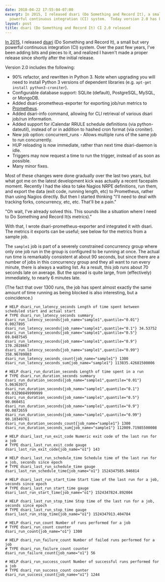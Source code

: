 ```yaml
---
date: 2018-04-22 17:55:04-07:00
excerpt: In 2015, I released dsari (Do Something and Record It), a small but very
  powerful continuous integration (CI) system.  Today version 2.0 has been released.
layout: post
title: dsari (Do Something and Record It) CI 2.0 released
---
```

[In 2015](https://www.finnie.org/2015/07/23/dsari-do-something-and-record-it/), I released [dsari](https://github.com/rfinnie/dsari) (Do Something and Record It), a small but very powerful continuous integration (CI) system.  Over the past few years, I've been adding bits and pieces to it, and realized I haven't made a proper release since shortly after the initial release.

Version 2.0 includes the following:

* 90% refactor, and rewritten in Python 3.  Note when upgrading you will need to install Python 3 versions of dependent libraries (e.g. `apt-get install python3-croniter`).
* Configurable database support: SQLite (default), PostgreSQL, MySQL, or MongoDB.
* Added dsari-prometheus-exporter for exporting job/run metrics to [Prometheus](https://prometheus.io/).
* Added dsari-info command, allowing for CLI retrieval of various dsari job/run information.
* Added support for iCalendar RRULE schedule definitions (via python-dateutil), instead of or in addition to hashed cron format (via croniter).
* New job option: concurrent_runs - Allows multiple runs of the same job to run concurrently.
* HUP reloading is now immediate, rather than next time dsari-daemon is idle.
* Triggers may now request a time to run the trigger, instead of as soon as possible.
* Many minor fixes.

Most of these changes were done gradually over the last two years, but what got me on the latest development kick was actually a recent facepalm moment.  Recently I had the idea to take Nagios NRPE definitions, run them, and export the data (exit code, running length, etc) to Prometheus, rather than using Nagios directly.  But then I started thinking "I'll need to deal with tracking forks, concurrency, etc, etc.  That'll be a pain."

"Oh wait, I've already solved this.  This sounds like a situation where I need to Do Something and Record It(s metrics)."

With that, I wrote dsari-prometheus-exporter and integrated it with dsari.  The metrics it exports can be useful; see below for the metrics from a sample job.

The `sample1` job is part of a severely constrained concurrency group where only one job run in the group is configured to be running at once.  The actual run time is remarkably consistent at about 90 seconds, but since there are a number of jobs in this concurrency group and they all want to run every minute, there is always a waiting list.  As a result, this job runs about 70 seconds late on average.  But the spread is quite large, from (effectively) immediately, to nearly 6 minutes late.

(The fact that over 1300 runs, the job has spent almost exactly the same amount of time running as being blocked is also interesting, but a coincidence.)

```
# HELP dsari_run_latency_seconds Length of time spent between scheduled start and actual start
# TYPE dsari_run_latency_seconds summary
dsari_run_latency_seconds{job_name="sample1",quantile="0.01"} 0.0027895
dsari_run_latency_seconds{job_name="sample1",quantile="0.1"} 34.53752
dsari_run_latency_seconds{job_name="sample1",quantile="0.5"} 69.8487545
dsari_run_latency_seconds{job_name="sample1",quantile="0.9"} 170.2028667
dsari_run_latency_seconds{job_name="sample1",quantile="0.99"} 358.96789803
dsari_run_latency_seconds_count{job_name="sample1"} 1300
dsari_run_latency_seconds_sum{job_name="sample1"} 113835.42681500006

# HELP dsari_run_duration_seconds Length of time spent in a run
# TYPE dsari_run_duration_seconds summary
dsari_run_duration_seconds{job_name="sample1",quantile="0.01"} 5.06363971
dsari_run_duration_seconds{job_name="sample1",quantile="0.1"} 90.03290849999999
dsari_run_duration_seconds{job_name="sample1",quantile="0.5"} 90.060451
dsari_run_duration_seconds{job_name="sample1",quantile="0.9"} 90.0872659
dsari_run_duration_seconds{job_name="sample1",quantile="0.99"} 90.10349761
dsari_run_duration_seconds_count{job_name="sample1"} 1300
dsari_run_duration_seconds_sum{job_name="sample1"} 112009.71985500008

# HELP dsari_last_run_exit_code Numeric exit code of the last run for a job
# TYPE dsari_last_run_exit_code gauge
dsari_last_run_exit_code{job_name="o1"} 143

# HELP dsari_last_run_schedule_time Schedule time of the last run for a job, seconds since epoch
# TYPE dsari_last_run_schedule_time gauge
dsari_last_run_schedule_time{job_name="o1"} 1524347585.946814

# HELP dsari_last_run_start_time Start time of the last run for a job, seconds since epoch
# TYPE dsari_last_run_start_time gauge
dsari_last_run_start_time{job_name="o1"} 1524347824.892004

# HELP dsari_last_run_stop_time Stop time of the last run for a job, seconds since epoch
# TYPE dsari_last_run_stop_time gauge
dsari_last_run_stop_time{job_name="o1"} 1524347913.404784

# HELP dsari_run_count Number of runs performed for a job
# TYPE dsari_run_count counter
dsari_run_count{job_name="o1"} 1300

# HELP dsari_run_failure_count Number of failed runs performed for a job
# TYPE dsari_run_failure_count counter
dsari_run_failure_count{job_name="o1"} 56

# HELP dsari_run_success_count Number of successful runs performed for a job
# TYPE dsari_run_success_count counter
dsari_run_success_count{job_name="o1"} 1244
```